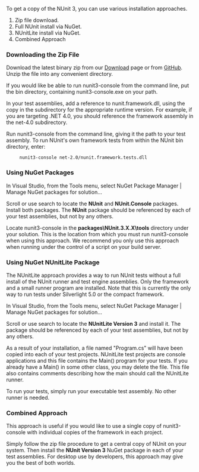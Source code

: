 To get a copy of the NUnit 3, you can use various installation approaches.

1.  Zip file download.
2.  Full NUnit install via NuGet.
3.  NUnitLite install via NuGet.
4.  Combined Approach

### Downloading the Zip File

Download the latest binary zip from our [Download](http://nunit.org/index.php?p=download) page or from [GitHub](https://github.com/nunit/nunit/releases). Unzip the file into any convenient directory.

If you would like be able to run nunit3-console from the command line, put the bin directory, containing nunit3-console.exe on your path.

In your test assemblies, add a reference to nunit.framework.dll, using the copy in the subdirectory for the appropriate runtime version. For example, if you are targeting .NET 4.0, you should reference the framework assembly in the net-4.0 subdirectory.

Run nunit3-console from the command line, giving it the path to your test assembly. To run NUnit's own framework tests from within the NUnit bin directory, enter:

```
     nunit3-console net-2.0/nunit.framework.tests.dll
```

### Using NuGet Packages

In Visual Studio, from the Tools menu, select NuGet Package Manager | Manage NuGet packages for solution...

Scroll or use search to locate the **NUnit** and **NUnit.Console** packages. Install both packages. The **NUnit** package should be referenced by each of your test assemblies, but not by any others.

Locate nunit3-console in the **packages\NUnit.3.X.X\tools** directory under your solution. This is the location from which you must run nunit3-console when using this approach. We recommend you only use this approach when running under the control of a script on your build server.

### Using NuGet NUnitLite Package

The NUnitLite approach provides a way to run NUnit tests without a full install of the NUnit runner and test engine assemblies. Only the framework and a small runner program are installed. Note that this is currently the only way to run tests under Silverlight 5.0 or the compact framework.

In Visual Studio, from the Tools menu, select NuGet Package Manager | Manage NuGet packages for solution...

Scroll or use search to locate the **NUnitLite Version 3** and install it. The package should be referenced by each of your test assemblies, but not by any others.

As a result of your installation, a file named "Program.cs" will have been copied into each of your test projects. NUnitLite test projects are console applications and this file contains the Main() program for your tests. If you already have a Main() in some other class, you may delete the file. This file also contains comments describing how the main should call the NUnitLite runner.

To run your tests, simply run your executable test assembly. No other runner is needed.

### Combined Approach

This approach is useful if you would like to use a single copy of nunit3-console with individual copies of the framework in each project.

Simply follow the zip file procedure to get a central copy of NUnit on your system. Then install the **NUnit Version 3** NuGet package in each of your test assemblies. For desktop use by developers, this approach may give you the best of both worlds.